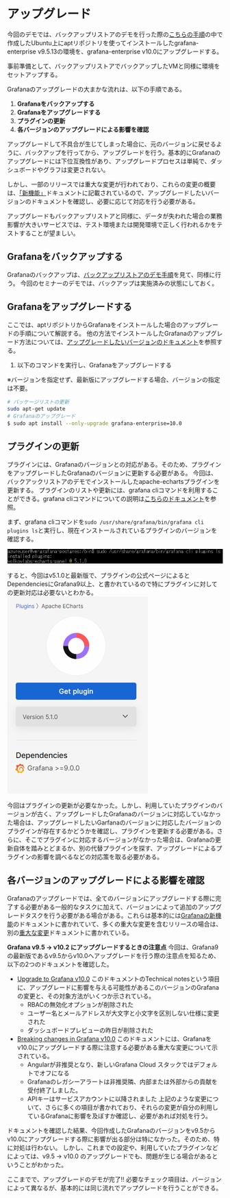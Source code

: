 # アップグレード
今回のデモでは、バックアップリストアのデモを行った際の[こちらの手順](../backup-restore/README.md)の中で作成したUbuntu上にaptリポジトリを使ってインストールしたgrafana-enterprise v9.5.13の環境を、grafana-enterprise v10.0にアップグレードする。

事前準備として、バックアップリストアでバックアップしたVMと同様に環境をセットアップする。

Grafanaのアップグレードの大まかな流れは、以下の手順である。

1. **Grafanaをバックアップする**
2. **Grafanaをアップグレードする**
3. **プラグインの更新**
4. **各バージョンのアップグレードによる影響を確認**

アップグレードして不具合が生じてしまった場合に、元のバージョンに戻せるように、バックアップを行ってから、アップグレードを行う。基本的にGrafanaのアップグレードには下位互換性があり、アップグレードプロセスは単純で、ダッシュボードやグラフは変更されない。

しかし、一部のリリースでは重大な変更が行われており、これらの変更の概要は、[「新機能」](https://grafana.com/docs/grafana/latest/whatsnew/)ドキュメントに記載されているので、アップグレードしたいバージョンのドキュメントを確認し、必要に応じて対応を行う必要がある。

アップグレードもバックアップリストアと同様に、データが失われた場合の業務影響が大きいサービスでは、テスト環境または開発環境で正しく行われるかをテストすることが望ましい。

## Grafanaをバックアップする
Grafanaのバックアップは、[バックアップリストアのデモ手順](../backup-restore/README.md)を見て、同様に行う。
今回のセミナーのデモでは、バックアップは実施済みの状態にしておく。

## Grafanaをアップグレードする
ここでは、aptリポジトリからGrafanaをインストールした場合のアップグレードの手順について解説する。
他の方法でインストールしたGrafanaのアップグレード方法については、[アップグレードしたいバージョンのドキュメント](https://grafana.com/docs/grafana/latest/upgrade-guide/upgrade-v10.2/)を参照する。

1. 以下のコマンドを実行し、Grafanaをアップグレードする

※バージョンを指定せず、最新版にアップグレードする場合、バージョンの指定は不要。
```bash
# パッケージリストの更新
sudo apt-get update
# Grafanaのアップグレード
$ sudo apt install --only-upgrade grafana-enterprise=10.0
```

## プラグインの更新
プラグインには、Grafanaのバージョンとの対応がある。そのため、プラグインをアップグレードしたGrafanaのバージョンに更新する必要がある。
今回は、バックアックリストアのデモでインストールしたapache-echartsプラグインを更新する。
プラグインのリストや更新には、grafana cliコマンドを利用することができる。grafana cliコマンドについての説明は[こちらのドキュメント](https://grafana.com/docs/grafana/latest/cli/)を参照。

まず、grafana cliコマンドを`sudo /usr/share/grafana/bin/grafana cli plugins ls`と実行し、現在インストールされているプラグインのバージョンを確認する。

![Alt text](./images/grafana-installed-plugins.png)

すると、今回はv5.1.0と最新版で、プラグインの公式ページによるとDependenciesにGrafana9以上、と書かれているので特にプラグインに対しての更新対応は必要ないとわかる。
![Alt text](./images/ApacheEChartsPageCapture.png)

今回はプラグインの更新が必要なかった。しかし、利用していたプラグインのバージョンが古く、アップグレードしたGrafanaのバージョンに対応していなかった場合は、アップグレードしたいGarfanaのバージョンに対応したバージョンのプラグインが存在するかどうかを確認し、プラグインを更新する必要がある。さらに、そこでプラグインに対応するバージョンがなかった場合は、Grafanaの更新自体を踏みとどまるか、別の代替プラグインを探す、アップグレードによるプラグインの影響を調べるなどの対応策を取る必要がある。

## 各バージョンのアップグレードによる影響を確認
Grafanaのアップグレードでは、全てのバージョンにアップグレードする際に完了する必要がある一般的なタスクに加えて、バージョンによって追加のアップグレードタスクを行う必要がある場合がある。これらは基本的には[Grafanaの新機能](https://grafana.com/docs/grafana/latest/whatsnew/)のドキュメントに書かれていて、多くの重大な変更を含むリリースの場合は、別の[重大な変更](https://grafana.com/docs/grafana/latest/breaking-changes/)ドキュメントに書かれている。

**Grafana v9.5 → v10.2 にアップグレードするときの注意点**
今回は、Grafana9の最新版であるv9.5からv10.0へアップグレードを行う際の注意点を知るため、以下の2つのドキュメントを確認した。
- [Upgrade to Grafana v10.0](https://grafana.com/docs/grafana/latest/upgrade-guide/upgrade-v10.0/#technical-notes)
  このドキュメントのTechnical notesという項目に、アップグレードに影響を与える可能性があるこのバージョンのGrafanaの変更と、その対象方法がいくつか示されている。
  - RBACの無効化オプションが削除された
  - ユーザー名とメールアドレスが大文字と小文字を区別しない仕様に変更された
  - ダッシュボードプレビューの昨日が削除された
- [Breaking changes in Grafana v10.0](https://grafana.com/docs/grafana/latest/breaking-changes/breaking-changes-v10-0/)
  このドキュメントには、Grafanaをv10.0にアップグレードする際に注意する必要がある重大な変更について示されている。
  - Angularが非推奨となり、新しいGrafana Cloud スタックではデフォルトでオフになる
  - Grafanaのレガシーアラートは非推奨隣、内部または外部からの貢献を受付終了しました。
  - APIキーはサービスアカウントに以降されました
  上記のような変更について、さらに多くの項目が書かれており、それらの変更が自分の利用しているGrafanaに影響を及ぼすか確認し、必要があれば対処を行う。

ドキュメントを確認した結果、今回作成したGrafanaのバージョンをv9.5からv10.0にアップグレードする際に影響が出る部分は特になかった。そのため、特に対処は行わない。
しかし、これまでの設定や、利用していたプラグインなどによっては、v9.5 → v10.0 のアップグレードでも、問題が生じる場合があるということがわかった。


ここまでで、アップグレードのデモが完了!!
必要なチェック項目は、バージョンによって異なるが、基本的には同じ流れでアップグレードを行うことができる。